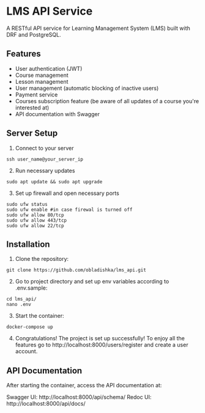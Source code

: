 # LMS API Service

A RESTful API service for Learning Management System (LMS) built with DRF and PostgreSQL.

## Features

- User authentication (JWT)
- Course management
- Lesson management
- User management (automatic blocking of inactive users)
- Payment service
- Courses subscription feature (be aware of all updates of a course you're interested at)
- API documentation with Swagger

## Server Setup
1. Connect to your server
```commandline
ssh user_name@your_server_ip
```
2. Run necessary updates
```commandline
sudo apt update && sudo apt upgrade
```
3. Set up firewall and open necessary ports
```commandline
sudo ufw status
sudo ufw enable #in case firewal is turned off
sudo ufw allow 80/tcp
sudo ufw allow 443/tcp
sudo ufw allow 22/tcp
```

## Installation

1. Clone the repository:
```commandline
git clone https://github.com/obladishka/lms_api.git
```
2. Go to project directory and set up env variables according to .env.sample:
```commandline
cd lms_api/
nano .env
```
3. Start the container:
```commandline
docker-compose up
```
4. Congratulations! The project is set up successfully! To enjoy all the features go to http://localhost:8000/users/register
and create a user account.

## API Documentation

After starting the container, access the API documentation at:

Swagger UI: http://localhost:8000/api/schema/
Redoc UI: http://localhost:8000/api/docs/